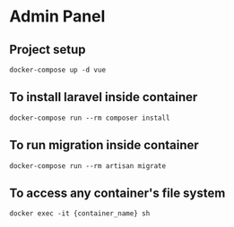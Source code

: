 # Admin Panel

## Project setup
```
docker-compose up -d vue
```

## To install laravel inside container
```
docker-compose run --rm composer install
```

## To run migration inside container
```
docker-compose run --rm artisan migrate
```

## To access any container's file system
```
docker exec -it {container_name} sh
```
